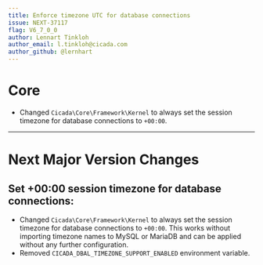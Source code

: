 ```yaml
---
title: Enforce timezone UTC for database connections
issue: NEXT-37117
flag: V6_7_0_0
author: Lennart Tinkloh
author_email: l.tinkloh@cicada.com
author_github: @lernhart
---
```

# Core
* Changed `Cicada\Core\Framework\Kernel` to always set the session timezone for database connections to `+00:00`.
___
# Next Major Version Changes
## Set +00:00 session timezone for database connections:
* Changed `Cicada\Core\Framework\Kernel` to always set the session timezone for database connections to `+00:00`. This works without importing timezone names to MySQL or MariaDB and can be applied without any further configuration.
* Removed `CICADA_DBAL_TIMEZONE_SUPPORT_ENABLED` environment variable.
